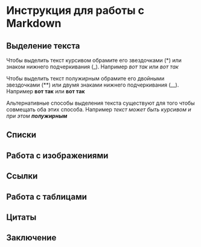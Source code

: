 # Инструкция для работы с Markdown

## Выделение текста

Чтобы выделить текст курсивом обрамите его звездочками (*) или знаком нижнего подчеркивания (_). Например *вот так* или _вот так_

Чтобы выделить текст полужирным обрамите его двойными звездочками (**) или двумя знаками нижнего подчеркивания (__). Например **вот так** или __вот так__

Альтернативные способы выделения текста существуют для того чтобы совмещать оба этих способа. Например *текст может быть курсивом и при этом __полужирным__*

## Списки

## Работа с изображениями

## Ссылки

## Работа с таблицами

## Цитаты

## Заключение